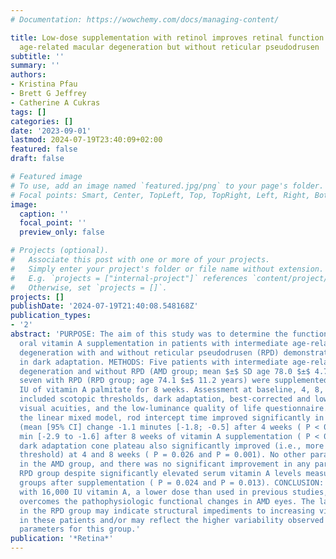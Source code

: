 ```yaml
---
# Documentation: https://wowchemy.com/docs/managing-content/

title: Low-dose supplementation with retinol improves retinal function in eyes with
  age-related macular degeneration but without reticular pseudodrusen
subtitle: ''
summary: ''
authors:
- Kristina Pfau
- Brett G Jeffrey
- Catherine A Cukras
tags: []
categories: []
date: '2023-09-01'
lastmod: 2024-07-19T23:40:09+02:00
featured: false
draft: false

# Featured image
# To use, add an image named `featured.jpg/png` to your page's folder.
# Focal points: Smart, Center, TopLeft, Top, TopRight, Left, Right, BottomLeft, Bottom, BottomRight.
image:
  caption: ''
  focal_point: ''
  preview_only: false

# Projects (optional).
#   Associate this post with one or more of your projects.
#   Simply enter your project's folder or file name without extension.
#   E.g. `projects = ["internal-project"]` references `content/project/deep-learning/index.md`.
#   Otherwise, set `projects = []`.
projects: []
publishDate: '2024-07-19T21:40:08.548168Z'
publication_types:
- '2'
abstract: 'PURPOSE: The aim of this study was to determine the functional impact of
  oral vitamin A supplementation in patients with intermediate age-related macular
  degeneration with and without reticular pseudodrusen (RPD) demonstrating dysfunction
  in dark adaptation. METHODS: Five patients with intermediate age-related macular
  degeneration and without RPD (AMD group; mean $±$ SD age 78.0 $±$ 4.7 years) and
  seven with RPD (RPD group; age 74.1 $±$ 11.2 years) were supplemented with 16,000
  IU of vitamin A palmitate for 8 weeks. Assessment at baseline, 4, 8, and 12 weeks
  included scotopic thresholds, dark adaptation, best-corrected and low luminance
  visual acuities, and the low-luminance quality of life questionnaire. RESULTS: In
  the linear mixed model, rod intercept time improved significantly in the AMD group
  (mean [95% CI] change -1.1 minutes [-1.8; -0.5] after 4 weeks ( P < 0.001) and -2.2
  min [-2.9 to -1.6] after 8 weeks of vitamin A supplementation ( P < 0.001). The
  dark adaptation cone plateau also significantly improved (i.e., more sensitive cone
  threshold) at 4 and 8 weeks ( P = 0.026 and P = 0.001). No other parameters improved
  in the AMD group, and there was no significant improvement in any parameter in the
  RPD group despite significantly elevated serum vitamin A levels measurable in both
  groups after supplementation ( P = 0.024 and P = 0.013). CONCLUSION: Supplementation
  with 16,000 IU vitamin A, a lower dose than used in previous studies, partially
  overcomes the pathophysiologic functional changes in AMD eyes. The lack of improvement
  in the RPD group may indicate structural impediments to increasing vitamin A availability
  in these patients and/or may reflect the higher variability observed in the functional
  parameters for this group.'
publication: '*Retina*'
---
```

